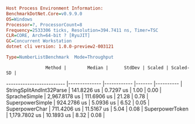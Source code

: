 ```ini

Host Process Environment Information:
BenchmarkDotNet.Core=v0.9.9.0
OS=Windows
Processor=?, ProcessorCount=8
Frequency=2533306 ticks, Resolution=394.7411 ns, Timer=TSC
CLR=CORE, Arch=64-bit ? [RyuJIT]
GC=Concurrent Workstation
dotnet cli version: 1.0.0-preview2-003121

Type=NumberListBenchmark  Mode=Throughput  

```
                   Method |        Median |      StdDev | Scaled | Scaled-SD |
------------------------- |-------------- |------------ |------- |---------- |
 StringSplitAndInt32Parse |   141.8226 us |   0.7297 us |   1.00 |      0.00 |
            SpracheSimple | 2,967.8178 us | 111.6906 us |  21.28 |      0.78 |
         SuperpowerSimple |   924.2786 us |   5.0936 us |   6.52 |      0.05 |
           SuperpowerChar |   711.4206 us |  11.5167 us |   5.04 |      0.08 |
          SuperpowerToken | 1,179.7802 us |  10.1893 us |   8.32 |      0.08 |
